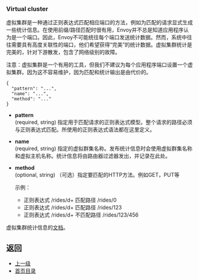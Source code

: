 ### Virtual cluster

虚拟集群是一种通过正则表达式匹配相应端口的方法，例如为匹配的请求显式生成一些统计信息。在使用前缀/路径匹配时很有用，Envoy并不总是知道应用程序认为是一个端口。因此，Envoy不可能统往每个端口发送统计数据。然而，系统中往往需要具有高度关联性的端口，他们希望获得“完美”的统计数据。虚拟集群统计是完美的，针对下游散发，包含了网络级别的故障。

注意：虚拟集群是一个有用的工具，但我们不建议为每个应用程序端口设置一个虚拟集群。因为这不容易维护，因为匹配和统计输出是由代价的。

```
{
  "pattern": "...",
  "name": "...",
  "method": "..."
}
```
- **pattern**<br />
	(required, string) 指定用于匹配请求的正则表达式模型。整个请求的路径必须与正则表达式匹配。所使用的正则表达式语法都在这里定义。

- **name**<br />
	(required, string) 指定的虚拟群集名称。发布统计信息时会使用虚拟群集名称和虚拟主机名称。统计信息将由路由器过滤器发出，并记录在此处。

- **method**<br />
	(optional, string) （可选）指定要匹配的HTTP方法。例如GET，PUT等

    示例：

    - 正则表达式 /rides/d+ 匹配路径 /rides/0
    - 正则表达式 /rides/d+ 匹配路径 /rides/123
    - 正则表达式 /rides/d+ 不匹配路径 /rides/123/456

虚拟集群统计信息的[文档](../../Configurationreference/HTTPfilters/Router.md#统计)。

## 返回
- [上一级](../HTTPRouteconfiguration.md)
- [首页目录](../../README.md)
